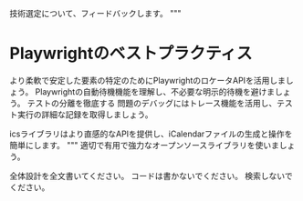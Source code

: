 技術選定について、フィードバックします。
"""
# Playwrightのベストプラクティス
より柔軟で安定した要素の特定のためにPlaywrightのロケータAPIを活用しましょう。
Playwrightの自動待機機能を理解し、不必要な明示的待機を避けましょう。
テストの分離を徹底する
問題のデバッグにはトレース機能を活用し、テスト実行の詳細な記録を取得しましょう。

icsライブラリはより直感的なAPIを提供し、iCalendarファイルの生成と操作を簡単にします。
"""
適切で有用で強力なオープンソースライブラリを使いましょう。



全体設計を全文書いてください。
コードは書かないでください。
検索しないでください。